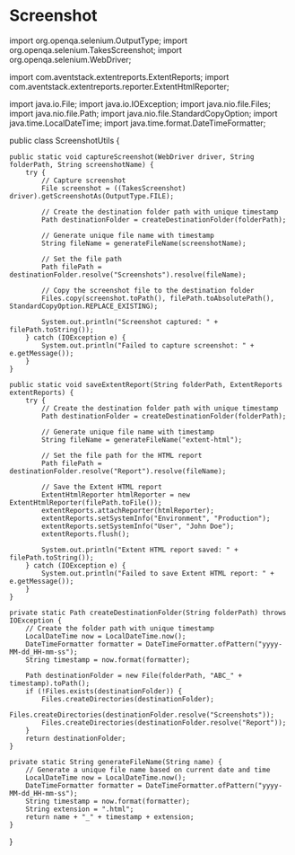 # Screenshot

import org.openqa.selenium.OutputType;
import org.openqa.selenium.TakesScreenshot;
import org.openqa.selenium.WebDriver;

import com.aventstack.extentreports.ExtentReports;
import com.aventstack.extentreports.reporter.ExtentHtmlReporter;

import java.io.File;
import java.io.IOException;
import java.nio.file.Files;
import java.nio.file.Path;
import java.nio.file.StandardCopyOption;
import java.time.LocalDateTime;
import java.time.format.DateTimeFormatter;

public class ScreenshotUtils {

    public static void captureScreenshot(WebDriver driver, String folderPath, String screenshotName) {
        try {
            // Capture screenshot
            File screenshot = ((TakesScreenshot) driver).getScreenshotAs(OutputType.FILE);

            // Create the destination folder path with unique timestamp
            Path destinationFolder = createDestinationFolder(folderPath);

            // Generate unique file name with timestamp
            String fileName = generateFileName(screenshotName);

            // Set the file path
            Path filePath = destinationFolder.resolve("Screenshots").resolve(fileName);

            // Copy the screenshot file to the destination folder
            Files.copy(screenshot.toPath(), filePath.toAbsolutePath(), StandardCopyOption.REPLACE_EXISTING);

            System.out.println("Screenshot captured: " + filePath.toString());
        } catch (IOException e) {
            System.out.println("Failed to capture screenshot: " + e.getMessage());
        }
    }

    public static void saveExtentReport(String folderPath, ExtentReports extentReports) {
        try {
            // Create the destination folder path with unique timestamp
            Path destinationFolder = createDestinationFolder(folderPath);

            // Generate unique file name with timestamp
            String fileName = generateFileName("extent-html");

            // Set the file path for the HTML report
            Path filePath = destinationFolder.resolve("Report").resolve(fileName);

            // Save the Extent HTML report
            ExtentHtmlReporter htmlReporter = new ExtentHtmlReporter(filePath.toFile());
            extentReports.attachReporter(htmlReporter);
            extentReports.setSystemInfo("Environment", "Production");
            extentReports.setSystemInfo("User", "John Doe");
            extentReports.flush();

            System.out.println("Extent HTML report saved: " + filePath.toString());
        } catch (IOException e) {
            System.out.println("Failed to save Extent HTML report: " + e.getMessage());
        }
    }

    private static Path createDestinationFolder(String folderPath) throws IOException {
        // Create the folder path with unique timestamp
        LocalDateTime now = LocalDateTime.now();
        DateTimeFormatter formatter = DateTimeFormatter.ofPattern("yyyy-MM-dd_HH-mm-ss");
        String timestamp = now.format(formatter);

        Path destinationFolder = new File(folderPath, "ABC_" + timestamp).toPath();
        if (!Files.exists(destinationFolder)) {
            Files.createDirectories(destinationFolder);
            Files.createDirectories(destinationFolder.resolve("Screenshots"));
            Files.createDirectories(destinationFolder.resolve("Report"));
        }
        return destinationFolder;
    }

    private static String generateFileName(String name) {
        // Generate a unique file name based on current date and time
        LocalDateTime now = LocalDateTime.now();
        DateTimeFormatter formatter = DateTimeFormatter.ofPattern("yyyy-MM-dd_HH-mm-ss");
        String timestamp = now.format(formatter);
        String extension = ".html";
        return name + "_" + timestamp + extension;
    }
}
